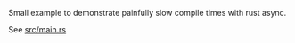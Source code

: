 Small example to demonstrate painfully slow compile times with rust async.

See [src/main.rs](src/main.rs)
